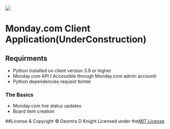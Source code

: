 # <img src='https://upload.wikimedia.org/wikipedia/commons/a/a2/Large-monday_black_whiteBG-left.png'/>

# Monday.com Client Application(UnderConstruction)

## Requirments
- Python installed on client version 3.9 or higher
- Monday.com API ( Accessible through Monday.com admin account)
- Python dependencies request tkinter

### The Basics
- Monday.com live status updates
- Board item creation 

##License & Copyright 
© Deontra D Knight
Licensed under the[MIT License](LICENSE).
